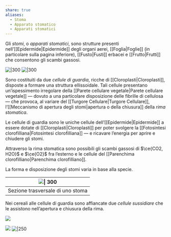 ```yaml
---
share: true
aliases:
  - Stoma
  - Apparato stomatico
  - Apparati stomatici
---
```

Gli *stomi*, o *apparati stomatici*, sono strutture presenti nell’[[Epidermide|Epidermide]] degli organi aerei, [[Foglia|Foglie]] (in particolare sulla pagina inferiore), [[Fusto|Fusti]] erbacei e [[Frutto|Frutti]] che consentono gli scambi gassosi.

![|300](43c6e8fecbb934c80b4f0ac324712a01_MD5%201.png) ![|300](6d8b8150525682a9d6d3f49eb8767734_MD5%201.png)

Sono costituiti da due *cellule di guardia*, ricche di [[Cloroplasti|Cloroplasti]], disposte a formare una struttura ellissoidale.
Tali cellule presentano un’ispessimento irregolare della [[Parete cellulare vegetale|Parete cellulare vegetale]] — dovuto a una particolare disposizione delle fibrille di cellulosa — che provoca, al variare del [[Turgore Cellulare|Turgore Cellulare]], l’[[Meccanismo di apertura degli stomi|apertura o della chiusura]] della *rima stomatica*.

Le cellule di guardia sono le uniche cellule dell’[[Epidermide|Epidermide]] a essere dotate di [[Cloroplasti|Cloroplasti]] per poter svolgere la [[Fotosintesi clorofilliana|Fotosintesi clorofilliana]] — e ricavare l’energia per aprire e chiudere gli stomi.

Attraverso la rima stomatica sono possibili gli scambi gassosi di $\ce{CO2, H2O}$ e $\ce{O2}$ fra l’esterno e le cellule del [[Parenchima clorofilliano|Parenchima clorofilliano]].

La forma e disposizione degli stomi varia in base alla specie.

| ![  \| 300](721ba25ae4d54c20ac106fc293afe6f9_MD5%201.png) |
|:--------------------------------------------:|
|       Sezione trasversale di uno stoma       |

Nei cereali alle cellule di guardia sono affiancate due *cellule sussidiare* che le assistono nell’apertura e chiusura della rima.

![](186ad3fdd3cab2616af5aa339112188f_MD5%201.png)


![](0eaee41088dcfebd49bebe6d07302383_MD5%201.png) 
![|250](ec10061764dcaca8688f2547555e4565_MD5%201.png)